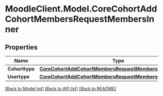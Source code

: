 # MoodleClient.Model.CoreCohortAddCohortMembersRequestMembersInner

## Properties

Name | Type | Description | Notes
------------ | ------------- | ------------- | -------------
**Cohorttype** | [**CoreCohortAddCohortMembersRequestMembersInnerCohorttype**](CoreCohortAddCohortMembersRequestMembersInnerCohorttype.md) |  | [optional] 
**Usertype** | [**CoreCohortAddCohortMembersRequestMembersInnerUsertype**](CoreCohortAddCohortMembersRequestMembersInnerUsertype.md) |  | [optional] 

[[Back to Model list]](../README.md#documentation-for-models) [[Back to API list]](../README.md#documentation-for-api-endpoints) [[Back to README]](../README.md)

